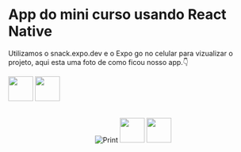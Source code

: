 # App do mini curso usando React Native
Utilizamos o snack.expo.dev e o Expo go no celular para vizualizar o projeto, aqui esta uma foto de como ficou nosso app.👇

<div>
<img height='50em' src="https://cdn.worldvectorlogo.com/logos/react-native-1.svg">                                                              
<img height='50em' src="https://cdn.worldvectorlogo.com/logos/expo-go-app.svg"> 
</div>
<br>
<p align="center">
  <img alt="Print" src="https://github.com/GabrielVesal/nada/blob/eed1f446764d17a9fe4b8e8be91e6e6666996048/Captura%20de%20tela%202023-11-24%20102419.png">
    <img height='50em' src="https://cdn.worldvectorlogo.com/logos/react-native-1.svg">                                                              
    <img height='50em' src="https://cdn.worldvectorlogo.com/logos/expo-go-app.svg"> 
</p> 



